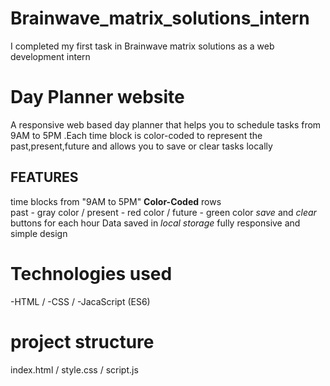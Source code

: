 # Brainwave_matrix_solutions_intern
I completed my first task in Brainwave matrix solutions as a web development intern
# Day Planner website 
A responsive web based day planner that helps you to schedule tasks from 9AM to 5PM .Each time block is color-coded to represent the past,present,future and allows you to save or clear tasks locally

## FEATURES
 time blocks from "9AM to 5PM"
 **Color-Coded** rows                      
    past - gray color     /
    present - red color   /
    future - green color
 *save* and *clear* buttons for each hour
 Data saved in  *local storage*
 fully responsive and simple design
# Technologies used
 -HTML / 
 -CSS  / 
 -JacaScript (ES6)
# project structure 
index.html   /
style.css     /
script.js


